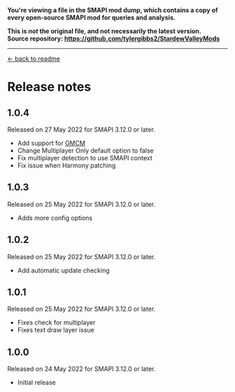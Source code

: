 **You're viewing a file in the SMAPI mod dump, which contains a copy of every open-source SMAPI mod
for queries and analysis.**

**This is _not_ the original file, and not necessarily the latest version.**  
**Source repository: https://github.com/tylergibbs2/StardewValleyMods**

----

[← back to readme](README.md)

# Release notes

## 1.0.4
Released on 27 May 2022 for SMAPI 3.12.0 or later.

- Add support for [GMCM](https://www.nexusmods.com/stardewvalley/mods/5098)
- Change Multiplayer Only default option to false
- Fix multiplayer detection to use SMAPI context
- Fix issue when Harmony patching

## 1.0.3
Released on 25 May 2022 for SMAPI 3.12.0 or later.

- Adds more config options

## 1.0.2
Released on 25 May 2022 for SMAPI 3.12.0 or later.

- Add automatic update checking

## 1.0.1
Released on 25 May 2022 for SMAPI 3.12.0 or later.

- Fixes check for multiplayer
- Fixes text draw layer issue

## 1.0.0
Released on 24 May 2022 for SMAPI 3.12.0 or later.

- Initial release